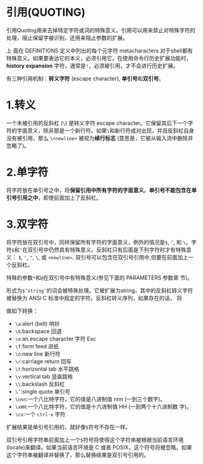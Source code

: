 # 引用(QUOTING)

引用Quoting用来去掉特定字符或词的特殊意义。引用可以用来禁止对特殊字符的处理，阻止保留字被识别，还用来阻止参数的扩展。

上 面在 DEFINITIONS 定义中列出的每个元字符 metacharacters 对于shell都有特殊意义。如果要表达它的本义，必须引用它。在使用命令行历史扩展功能时，**history expansion** 字符，通常是`!`，必须被引用，才不会进行历史扩展。

有三种引用机制：**转义字符** (escape character), **单引号**和**双引号**。

# 1.转义
一个未被引用的反斜杠 (`\`) 是转义字符 escape character。它保留其后下一个字符的字面意义，除非那是一个新行符。如果`\`和新行符成对出现，并且反斜杠自身没有被引用，那么 `\<newline>` 被视为**续行标志** (意思是，它被从输入流中删除并忽略了)。

# 2.单字符

将字符放在单引号之中，将**保留引用中所有字符的字面意义**。**单引号不能包含在单引号引用之中**，即使前面加上了反斜杠。

# 3.双字符
将字符放在双引号中，同样保留所有字符的字面意义，例外的情况是`$`, `‘`, 和 `\`。字符`$`和`‘`在双引号中仍然具有特殊意义。反斜杠只有后面是下列字符时才有特殊意义： `$`, `‘`, `"`, `\`, 或 `<newline>`.   双引号可以包含在双引号引用中,但要在前面加上一个反斜杠。

特殊的参数`*`和`@`在双引号中有特殊意义(参见下面的 PARAMETERS 参数章 节)。

形式为`$’string’`的词会被特殊处理。它被扩展为string，其中的反斜杠转义字符被替换为 ANSI C 标准中规定的字符。反斜杠转义序列，如果存在的话， 将

做如下转换：

* `\a`:alert (bell) 响铃
* `\b`:backspace 回退
* `\e`:an escape character 字符 Esc
* `\f`:form feed 进纸
* `\n`:new line 新行符
* `\r`:carriage return 回车
* `\t`:horizontal tab 水平跳格
* `\v`:vertical tab 竖直跳格
* `\\`:backslash 反斜杠
* `\’`:single quote 单引号
* `\nnn`:一个八比特字符，它的值是八进制值 nnn (一到三个数字)。
* `\xHH`:一个八比特字符，它的值是十六进制值 HH (一到两个十六进制数 字)。
* `\cx`:一个 `ctrl-x` 字符

扩展结果是单引号引用的，就好像`$`符号不存在一样。

双引号引用字符串前面加上一个`$`符号将使得这个字符串被根据当前语言环境(locale)来翻译。如果当前语言环境是 C 或者 POSIX，这个符号将被忽略。如果这个字符串被翻译并替换了，那么替换结果是双引号引用的。
